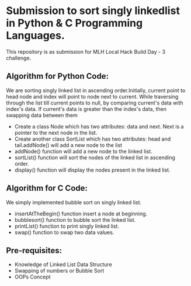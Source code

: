 # Submission to sort singly linkedlist in Python & C Programming Languages.
<p>This repository is as submission for MLH Local Hack Build Day - 3 challenge.</p>
<h2> Algorithm for Python Code: </h2>
<p> We are sorting singly linked list in ascending order.Initially, current point to head node and index will point to node next to current. While traversing through the list till current points to null, by comparing current's data with index's data. If current's data is greater than the index's data, then swapping data between them </p>
<ul>
  <li>Create a class Node which has two attributes: data and next. Next is a pointer to the next node in the list.</li>
  <li>Create another class SortList which has two attributes: head and tail.addNode() will add a new node to the list</li>
  <li>addNode() function will add a new node to the linked list.</li>
  <li>sortList() function will sort the nodes of the linked list in ascending order.</li>
  <li>display() function will display the nodes present in the linked list.</li>
</ul>
<h2> Algorithm for C Code: </h2>
<p> We simply implemented bubble sort on singly linked list.</p>
<ul>
  <li>insertAtTheBegin() function insert a node at beginning.</li>
  <li>bubblesort() function to bubble sort the linked list.</li>
  <li>printList() function to print singly linked list.</li>
  <li>swap() function to swap two data values.</li>
</ul>
<h2> Pre-requisites: </h2>
<ul>
  <li> Knowledge of Linked List Data Structure </li>
  <li> Swapping of numbers or Bubble Sort</li>
  <li> OOPs Concept</li>
</ul>
